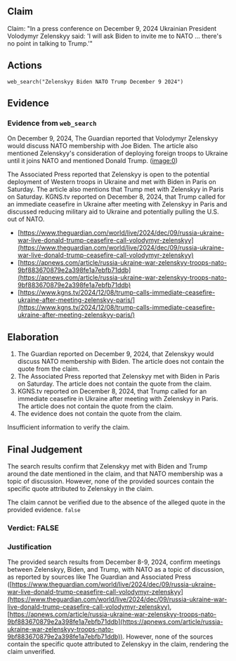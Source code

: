 ## Claim
Claim: "In a press conference on December 9, 2024 Ukrainian President Volodymyr Zelenskyy said: 'I will ask Biden to invite me to NATO ... there's no point in talking to Trump.'"

## Actions
```
web_search("Zelenskyy Biden NATO Trump December 9 2024")
```

## Evidence
### Evidence from `web_search`
On December 9, 2024, The Guardian reported that Volodymyr Zelenskyy would discuss NATO membership with Joe Biden. The article also mentioned Zelenskyy's consideration of deploying foreign troops to Ukraine until it joins NATO and mentioned Donald Trump. (<image:0>)

The Associated Press reported that Zelenskyy is open to the potential deployment of Western troops in Ukraine and met with Biden in Paris on Saturday. The article also mentions that Trump met with Zelenskyy in Paris on Saturday. KGNS.tv reported on December 8, 2024, that Trump called for an immediate ceasefire in Ukraine after meeting with Zelenskyy in Paris and discussed reducing military aid to Ukraine and potentially pulling the U.S. out of NATO.
*   [https://www.theguardian.com/world/live/2024/dec/09/russia-ukraine-war-live-donald-trump-ceasefire-call-volodymyr-zelenskyy](https://www.theguardian.com/world/live/2024/dec/09/russia-ukraine-war-live-donald-trump-ceasefire-call-volodymyr-zelenskyy)
*   [https://apnews.com/article/russia-ukraine-war-zelenskyy-troops-nato-9bf883670879e2a398fe1a7ebfb71ddb](https://apnews.com/article/russia-ukraine-war-zelenskyy-troops-nato-9bf883670879e2a398fe1a7ebfb71ddb)
*   [https://www.kgns.tv/2024/12/08/trump-calls-immediate-ceasefire-ukraine-after-meeting-zelenskyy-paris/](https://www.kgns.tv/2024/12/08/trump-calls-immediate-ceasefire-ukraine-after-meeting-zelenskyy-paris/)


## Elaboration
1.  The Guardian reported on December 9, 2024, that Zelenskyy would discuss NATO membership with Biden. The article does not contain the quote from the claim.
2.  The Associated Press reported that Zelenskyy met with Biden in Paris on Saturday. The article does not contain the quote from the claim.
3.  KGNS.tv reported on December 8, 2024, that Trump called for an immediate ceasefire in Ukraine after meeting with Zelenskyy in Paris. The article does not contain the quote from the claim.
4.  The evidence does not contain the quote from the claim.

Insufficient information to verify the claim.


## Final Judgement
The search results confirm that Zelenskyy met with Biden and Trump around the date mentioned in the claim, and that NATO membership was a topic of discussion. However, none of the provided sources contain the specific quote attributed to Zelenskyy in the claim.

The claim cannot be verified due to the absence of the alleged quote in the provided evidence. `false`


### Verdict: FALSE

### Justification
The provided search results from December 8-9, 2024, confirm meetings between Zelenskyy, Biden, and Trump, with NATO as a topic of discussion, as reported by sources like The Guardian and Associated Press ([https://www.theguardian.com/world/live/2024/dec/09/russia-ukraine-war-live-donald-trump-ceasefire-call-volodymyr-zelenskyy](https://www.theguardian.com/world/live/2024/dec/09/russia-ukraine-war-live-donald-trump-ceasefire-call-volodymyr-zelenskyy), [https://apnews.com/article/russia-ukraine-war-zelenskyy-troops-nato-9bf883670879e2a398fe1a7ebfb71ddb](https://apnews.com/article/russia-ukraine-war-zelenskyy-troops-nato-9bf883670879e2a398fe1a7ebfb71ddb)). However, none of the sources contain the specific quote attributed to Zelenskyy in the claim, rendering the claim unverified.
